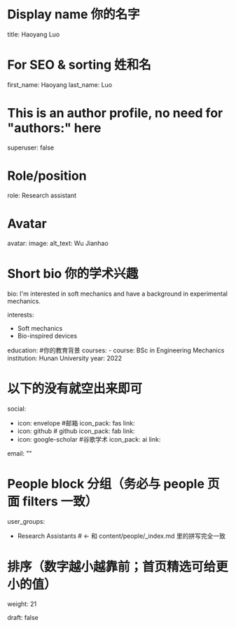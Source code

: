 # Display name 你的名字
title: Haoyang Luo

# For SEO & sorting 姓和名
first_name: Haoyang
last_name: Luo

# This is an author profile, no need for "authors:" here
superuser: false

# Role/position
role: Research assistant

# Avatar
avatar:
  image: 
  alt_text: Wu Jianhao

# Short bio 你的学术兴趣
bio: I'm interested in soft mechanics and have a background in experimental mechanics.

interests:
  - Soft mechanics
  - Bio-inspired devices

education: #你的教育背景
  courses:
    - course: BSc in Engineering Mechanics
      institution: Hunan University
      year: 2022

# 以下的没有就空出来即可
social:
  - icon: envelope #邮箱
    icon_pack: fas
    link: 
  - icon: github # github
    icon_pack: fab
    link: 
  - icon: google-scholar #谷歌学术
    icon_pack: ai
    link: 

email: ""

# People block 分组（务必与 people 页面 filters 一致）
user_groups:
  - Research Assistants     # ← 和 content/people/_index.md 里的拼写完全一致

# 排序（数字越小越靠前；首页精选可给更小的值）
weight: 21

draft: false
